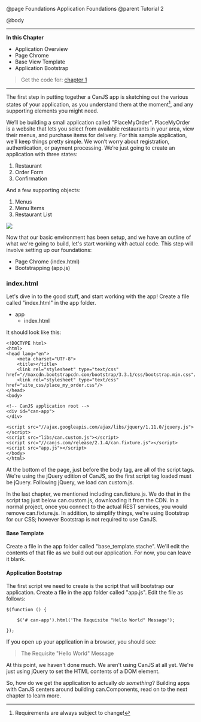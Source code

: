 @page Foundations Application Foundations
@parent Tutorial 2

@body

- - -
**In this Chapter**
 - Application Overview
 - Page Chrome
 - Base View Template
 - Application Bootstrap

> Get the code for: [chapter 1](https://github.com/joe-crick/UpAndRunningWithCanJS/tree/master/PlaceMyOrder/chapter_1)

- - -

The first step in putting together a CanJS app is sketching out the various
states of your application, as you understand them at the moment[^requirements],
and any supporting elements you might need.

[^requirements]: Requirements are always subject to change!

We’ll be building a small application called "PlaceMyOrder". PlaceMyOrder is a
website that lets you select from available restaurants in your area, view their
menus, and purchase items for delivery. For this sample application, we’ll keep
things pretty simple. We won’t worry about registration, authentication, or
payment processing. We’re just going to create an application with three states:

1. Restaurant
2. Order Form
3. Confirmation

And a few supporting objects:

1. Menus
2. Menu Items
3. Restaurant List

![](../can/guides/images/1_application_foundations/AppStateDiagram.png)

Now that our basic environment has been setup, and we have an outline of
what we're going to build, let's start working with actual code. This step
will involve setting up our foundations:

- Page Chrome (index.html)
- Bootstrapping (app.js)

### index.html <a name="index-file"></a>
Let's dive in to the good stuff, and start working with the app! Create a
file called "index.html" in the app folder.

- app
    - index.html

It should look like this:

```
<!DOCTYPE html>
<html>
<head lang="en">
	<meta charset="UTF-8">
	<title></title>
	<link rel="stylesheet" type="text/css" href="//maxcdn.bootstrapcdn.com/bootstrap/3.3.1/css/bootstrap.min.css"/>
	<link rel="stylesheet" type="text/css" href="site_css/place_my_order.css"/>
</head>
<body>

<!-- CanJS application root -->
<div id="can-app">
</div>

<script src="//ajax.googleapis.com/ajax/libs/jquery/1.11.0/jquery.js"></script>
<script src="libs/can.custom.js"></script>
<script src="//canjs.com/release/2.1.4/can.fixture.js"></script>
<script src="app.js"></script>
</body>
</html>
```

At the bottom of the page, just before the body tag, are all of the script
tags. We're using the jQuery edition of CanJS, so the first script tag
loaded must be jQuery. Following jQuery, we load can.custom.js.

In the last chapter, we mentioned including can.fixture.js. We do that in
the script tag just below can.custom.js, downloading it from the CDN. In a
normal project, once you connect to the actual REST services, you would
remove can.fixture.js. In addition, to simplify things, we're using Bootstrap
for our CSS; however Bootstrap is not required to use CanJS.

#### Base Template
Create a file in the app folder called "base_template.stache". We'll edit the
contents of that file as we build out our application. For now, you can
leave it blank.

#### Application Bootstrap
The first script we need to create is the script that will bootstrap our
application. Create a file in the app folder called "app.js". Edit the
file as follows:

```
$(function () {

	$('# can-app').html('The Requisite "Hello World" Message');

});
```

If you open up your application in a browser, you should see:

> The Requisite "Hello World" Message

At this point, we haven't done much. We aren't using CanJS at all yet.
We're just using jQuery to set the HTML contents of a DOM element.

So, how do we get the application to actually *do something*? Building apps
with CanJS centers around building can.Components, read on to the next
chapter to learn more.
